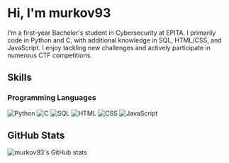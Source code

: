 # Hi, I'm murkov93

I'm a first-year Bachelor's student in Cybersecurity at EPITA.
I primarily code in Python and C, with additional knowledge in SQL, HTML/CSS, and JavaScript.
I enjoy tackling new challenges and actively participate in numerous CTF competitions.



## Skills

### Programming Languages
<p>
  <img src="https://img.shields.io/badge/Python-000000?style=for-the-badge&logo=python&logoColor=ffffff" alt="Python"/>
  <img src="https://img.shields.io/badge/C-000000?style=for-the-badge&logo=c&logoColor=ffffff" alt="C"/>
  <img src="https://img.shields.io/badge/SQL-000000?style=for-the-badge&logo=mysql&logoColor=ffffff" alt="SQL"/>
  <img src="https://img.shields.io/badge/HTML-000000?style=for-the-badge&logo=html5&logoColor=ffffff" alt="HTML"/>
  <img src="https://img.shields.io/badge/CSS-000000?style=for-the-badge&logo=css3&logoColor=ffffff" alt="CSS"/>
  <img src="https://img.shields.io/badge/JavaScript-000000?style=for-the-badge&logo=javascript&logoColor=ffffff" alt="JavaScript"/>
</p>




## GitHub Stats

![murkov93's GitHub stats](https://github-readme-stats.vercel.app/api?username=murkov93&show_icons=true&bg_color=000000&title_color=ffffff&text_color=ffffff&icon_color=ffffff&border_color=ffffff)

